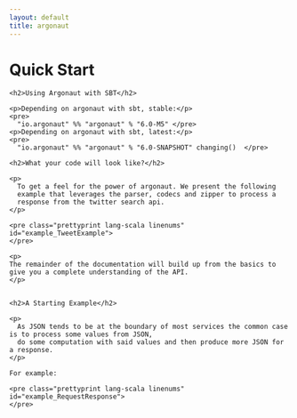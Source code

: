 ```yaml
---
layout: default
title: argonaut
---
```


<div id="main">

  <script type="text/javascript">
    examples([
    'TweetExample',
    'RequestResponse'
    ]);
  </script>

  <h1>Quick Start</h1>

  <div id="content">

    <h2>Using Argonaut with SBT</h2>

    <p>Depending on argonaut with sbt, stable:</p>
    <pre>
      "io.argonaut" %% "argonaut" % "6.0-M5" </pre>
    <p>Depending on argonaut with sbt, latest:</p>
    <pre>
      "io.argonaut" %% "argonaut" % "6.0-SNAPSHOT" changing()  </pre>

    <h2>What your code will look like?</h2>

    <p>
      To get a feel for the power of argonaut. We present the following
      example that leverages the parser, codecs and zipper to process a
      response from the twitter search api.
    </p>

    <pre class="prettyprint lang-scala linenums" id="example_TweetExample">
    </pre>

    <p>
    The remainder of the documentation will build up from the basics to
    give you a complete understanding of the API.
    </p>


    <h2>A Starting Example</h2>

    <p>
      As JSON tends to be at the boundary of most services the common case is to process some values from JSON,
      do some computation with said values and then produce more JSON for a response.
    </p>

    For example:

    <pre class="prettyprint lang-scala linenums" id="example_RequestResponse">
    </pre>

  </div>

</div>
